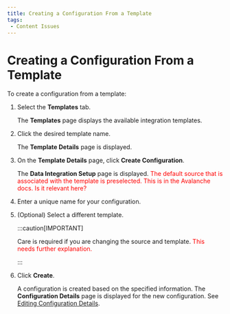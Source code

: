 ```yaml
---
title: Creating a Configuration From a Template
tags:
 - Content Issues
---
```


# Creating a Configuration From a Template

To create a configuration from a template:

1. Select the **Templates** tab.
   
   The **Templates** page displays the available integration templates.
   
2. Click the desired template name.
   
   The **Template Details** page is displayed.
3. On the **Template Details** page, click **Create Configuration**.

   The **Data Integration Setup** page is displayed. <font color="red">The default source that is associated with the template is preselected. This is in the Avalanche docs. Is it relevant here?</font>
4. Enter a unique name for your configuration.
5. (Optional) Select a different template.

    :::caution[IMPORTANT]

    Care is required if you are changing the source and template. <font color="red">This needs further explanation.</font>

    :::

6. Click **Create**. 
   
   A configuration is created based on the specified information. The **Configuration Details** page is displayed for the new configuration. See [Editing Configuration Details](../configurations/editing-configuration-details).

